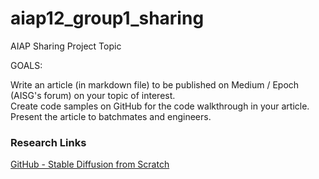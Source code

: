 # aiap12_group1_sharing
AIAP Sharing Project Topic

GOALS:

Write an article (in markdown file) to be published on Medium / Epoch (AISG's forum) on your topic of interest.  
Create code samples on GitHub for the code walkthrough in your article.  
Present the article to batchmates and engineers. 


### Research Links

[GitHub - Stable Diffusion from Scratch](https://github.com/xrsrke/stable-diffusion-from-scratch)
